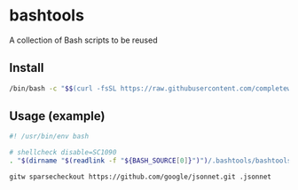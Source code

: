 # bashtools
A collection of Bash scripts to be reused

## Install

```bash
/bin/bash -c "$$(curl -fsSL https://raw.githubusercontent.com/completeworks/bashtools/master/install.sh)"
```

## Usage (example)

```bash
#! /usr/bin/env bash

# shellcheck disable=SC1090
. "$(dirname "$(readlink -f "${BASH_SOURCE[0]}")")/.bashtools/bashtools"

gitw sparsecheckout https://github.com/google/jsonnet.git .jsonnet
```